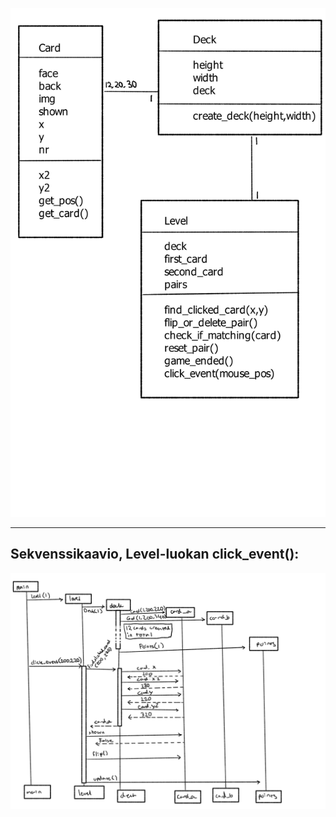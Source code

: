 ![luokkakaavio](./kuvat/luokkakaavio.png)

---

## Sekvenssikaavio, Level-luokan click_event():

![sekvenssikaavio](./kuvat/sekvenssikaavio.png)
